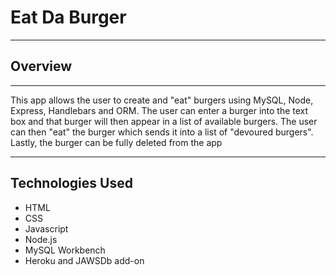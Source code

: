 # Eat Da Burger

---

## Overview

---

This app allows the user to create and "eat" burgers using MySQL, Node, Express, Handlebars and ORM. The user can enter a burger into the text box and that burger will then appear in a list of available burgers. The user can then "eat" the burger which sends it into a list of "devoured burgers". Lastly, the burger can be fully deleted from the app

---

## Technologies Used

- HTML
- CSS
- Javascript
- Node.js
- MySQL Workbench
- Heroku and JAWSDb add-on
